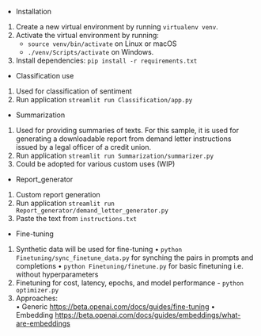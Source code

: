 
- Installation
1. Create a new virtual environment by running `virtualenv venv`. 
2. Activate the virtual environment by running: 
      * `source venv/bin/activate` on Linux or macOS
      * `./venv/Scripts/activate` on Windows.
3. Install dependencies: `pip install -r requirements.txt`

- Classification use
1. Used for classification of sentiment 
2. Run application `streamlit run Classification/app.py`

- Summarization 
1. Used for providing summaries of texts. For this sample, it is used for generating a downloadable report from demand letter instructions issued by a legal officer of a credit union.
2. Run application `streamlit run Summarization/summarizer.py`
3. Could be adopted for various custom uses (WIP)

- Report_generator 
1. Custom report generation
2. Run application `streamlit run Report_generator/demand_letter_generator.py`
3. Paste the text from `instructions.txt`

- Fine-tuning 
1. Synthetic data will be used for fine-tuning 
• `python Finetuning/sync_finetune_data.py` for synching the pairs in prompts and completions 
• `python Finetuning/finetune.py` for basic finetuning i.e. without hyperparameters 
2. Finetuning for cost, latency, epochs, and model performance - `python optimizer.py` 
3. Approaches:  
• Generic https://beta.openai.com/docs/guides/fine-tuning 
• Embedding https://beta.openai.com/docs/guides/embeddings/what-are-embeddings
